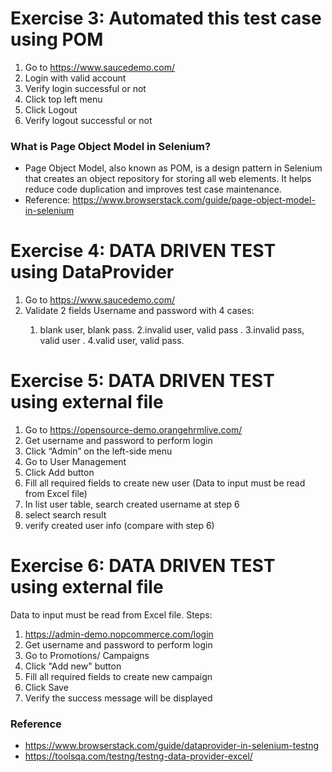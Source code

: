 
# Exercise 3: Automated this test case using POM
1. Go to https://www.saucedemo.com/
2. Login with valid account
3. Verify login successful or not
4. Click top left menu
5. Click Logout
6. Verify logout successful or not

### What is Page Object Model in Selenium?
 - Page Object Model, also known as POM, is a design pattern in Selenium that creates an object repository for storing all web elements. 
It helps reduce code duplication and improves test case maintenance.
 - Reference: https://www.browserstack.com/guide/page-object-model-in-selenium
 
# Exercise 4: DATA DRIVEN TEST using DataProvider
1. Go to https://www.saucedemo.com/
2. Validate 2 fields Username and password with 4 cases:<space><space>
	 1. blank user, blank pass.		 <space><space>
	 2.invalid user, valid pass	.	<space><space> 
	 3.invalid pass, valid user	.<space><space> 
	 4.valid user, valid pass.
	 
# Exercise 5: DATA DRIVEN TEST using external file
1.	Go to https://opensource-demo.orangehrmlive.com/
2.	Get username and password to perform login
3.	Click “Admin” on the left-side menu
4.	Go to User Management
5.	Click Add button
6.	Fill all required fields to create new user (Data to input must be read from Excel file)
7.	In list user table, search created username at step 6
8.	select search result
9.	verify created user info (compare with step 6)

# Exercise 6: DATA DRIVEN TEST using external file 
Data to input must be read from Excel file.
Steps:
1. https://admin-demo.nopcommerce.com/login
2. Get username and password to perform login
3. Go to Promotions/ Campaigns
4. Click "Add new" button
5. Fill all required fields to create new campaign
6. Click Save
7. Verify the success message will be displayed
### Reference
   + https://www.browserstack.com/guide/dataprovider-in-selenium-testng
   + https://toolsqa.com/testng/testng-data-provider-excel/


